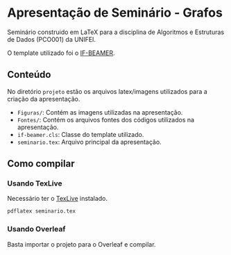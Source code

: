 # Apresentação de Seminário - Grafos

Seminário construido em LaTeX para a disciplina de Algoritmos e Estruturas de Dados (PCO001) da UNIFEI.

O template utilizado foi o [IF-BEAMER](https://github.com/hsneto/if-beamer).

## Conteúdo

No diretório `projeto` estão os arquivos latex/imagens utilizados para a criação da apresentação.
* `Figuras/`: Contém as imagens utilizadas na apresentação.
* `Fontes/`: Contém os arquivos fontes dos códigos utilizados na apresentação.
* `if-beamer.cls`: Classe do template utilizado.
* `seminario.tex`: Arquivo principal da apresentação.

## Como compilar

### Usando TexLive

Necessário ter o [TexLive](https://www.tug.org/texlive/) instalado.

```bash
pdflatex seminario.tex
```

### Usando Overleaf

Basta importar o projeto para o Overleaf e compilar.

